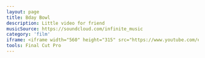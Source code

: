 ```yaml
---
layout: page
title: Bday Bowl
description: Little video for friend
musicSource: https://soundcloud.com/infinite_music
category: 'film'
iframe: <iframe width="560" height="315" src="https://www.youtube.com/embed/r2KKs7c7wEk?rel=0&amp;showinfo=0" frameborder="0" allowfullscreen></iframe>
tools: Final Cut Pro
---
```



